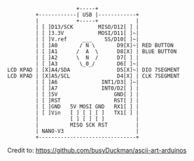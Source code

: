                          +-----+
             +------------| USB |------------+
             |            +-----+            |
             | [ ]D13/SCK        MISO/D12[ ] |
             | [ ]3.3V           MOSI/D11[ ]~|
             | [ ]V.ref     ___    SS/D10[ ]~|
             | [ ]A0       / N \       D9[X]~| RED BUTTON
             | [ ]A1      /  A  \      D8[X] | BLUE BUTTON
             | [ ]A2      \  N  /      D7[ ] |
             | [ ]A3       \_0_/       D6[ ]~|
    LCD KPAD | [X]A4/SDA               D5[X]~| DIO 7SEGMENT
    LCD KPAD | [X]A5/SCL               D4[X] | CLK 7SEGMENT
             | [ ]A6              INT1/D3[ ]~| 
             | [ ]A7              INT0/D2[ ] |   
             | [ ]5V                  GND[ ] |     
             | [ ]RST                 RST[ ] |   
             | [ ]GND   5V MOSI GND   RX1[ ] |   
             | [ ]Vin   [ ] [ ] [ ]   TX1[ ] |   
             |          [ ] [ ] [ ]          |
             |          MISO SCK RST         |
             | NANO-V3                       |
             +-------------------------------+




Credit to: https://github.com/busyDuckman/ascii-art-arduinos
